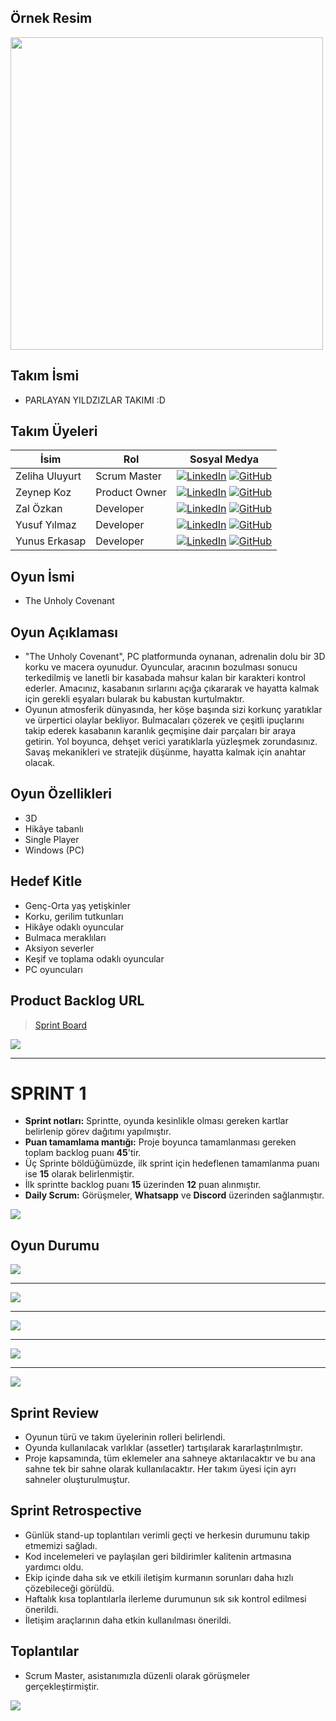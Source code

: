 ## Örnek Resim

<img src="https://th.bing.com/th/id/OIG3.vofGTrNBfyDOU8ZC4jQM?w=1024&h=1024&rs=1&pid=ImgDetMain" width="500" height="500">

## Takım İsmi

- PARLAYAN YILDZIZLAR TAKIMI :D

## Takım Üyeleri

| İsim | Rol | Sosyal Medya |
| ------------- | ------------- | --------- |
| Zeliha Uluyurt  | Scrum Master  |[![LinkedIn](https://img.shields.io/badge/LinkedIn-0077B5?style=for-the-badge&logo=linkedin&logoColor=white)](https://www.linkedin.com/in/zeliha-uluyurt/)   [![GitHub](https://img.shields.io/badge/GitHub-000000?style=for-the-badge&logo=github&logoColor=white)](https://github.com/zelthebroccoli)|
| Zeynep Koz  | Product Owner |[![LinkedIn](https://img.shields.io/badge/LinkedIn-0077B5?style=for-the-badge&logo=linkedin&logoColor=white)](https://www.linkedin.com/in/zeynep-koz34/)      [![GitHub](https://img.shields.io/badge/GitHub-000000?style=for-the-badge&logo=github&logoColor=white)](https://github.com/nepatiess)| 
| Zal Özkan  | Developer  |[![LinkedIn](https://img.shields.io/badge/LinkedIn-0077B5?style=for-the-badge&logo=linkedin&logoColor=white)](https://www.linkedin.com/in/zalozkan/ )	                  [![GitHub](https://img.shields.io/badge/GitHub-000000?style=for-the-badge&logo=github&logoColor=white)](https://github.com/ZalOZKAN)||
| Yusuf Yılmaz | Developer  |[![LinkedIn](https://img.shields.io/badge/LinkedIn-0077B5?style=for-the-badge&logo=linkedin&logoColor=white)](https://www.linkedin.com/in/yusufyilmaz/)  [![GitHub](https://img.shields.io/badge/GitHub-000000?style=for-the-badge&logo=github&logoColor=white)](https://github.com/Yilmazyusuf42)  |
| Yunus Erkasap | Developer  |[![LinkedIn](https://img.shields.io/badge/LinkedIn-0077B5?style=for-the-badge&logo=linkedin&logoColor=white)](https://www.linkedin.com/in/yunus-erkasap-50b564294/)       [![GitHub](https://img.shields.io/badge/GitHub-000000?style=for-the-badge&logo=github&logoColor=white)](https://github.com/Yunuserkasp33) |

## Oyun İsmi

- The Unholy Covenant

## Oyun Açıklaması

- "The Unholy Covenant", PC platformunda oynanan, adrenalin dolu bir 3D korku ve macera oyunudur. Oyuncular, aracının bozulması sonucu terkedilmiş ve lanetli bir kasabada mahsur kalan bir karakteri kontrol ederler. Amacınız, kasabanın sırlarını açığa çıkararak ve hayatta kalmak için gerekli eşyaları bularak bu kabustan kurtulmaktır.
- Oyunun atmosferik dünyasında, her köşe başında sizi korkunç yaratıklar ve ürpertici olaylar bekliyor. Bulmacaları çözerek ve çeşitli ipuçlarını takip ederek kasabanın karanlık geçmişine dair parçaları bir araya getirin. Yol boyunca, dehşet verici yaratıklarla yüzleşmek zorundasınız. Savaş mekanikleri ve stratejik düşünme, hayatta kalmak için anahtar olacak.

## Oyun Özellikleri

- 3D
- Hikâye tabanlı
- Single Player
- Windows (PC)

## Hedef Kitle

- Genç-Orta yaş yetişkinler
- Korku, gerilim tutkunları
- Hikâye odaklı oyuncular
- Bulmaca meraklıları
- Aksiyon severler
- Keşif ve toplama odaklı oyuncular
- PC oyuncuları

## Product Backlog URL
> [Sprint Board](https://trello.com/invite/b/zk226x7A/ATTI2a3b4660d2dcb70b5fd94e3d92683b6b50B85BDE/sprint-board)

<img src="https://raw.githubusercontent.com/nepatiess/OUA_bootcamp_U-52/main/Bootcamp_52/Assets/oua6.png">

------------

# **SPRINT 1**
- **Sprint notları:** Sprintte, oyunda kesinlikle olması gereken kartlar belirlenip görev dağıtımı yapılmıştır.
- **Puan tamamlama mantığı:** Proje boyunca tamamlanması gereken toplam backlog puanı **45**'tir.
- Üç Sprinte böldüğümüzde, ilk sprint için hedeflenen tamamlanma puanı ise **15** olarak belirlenmiştir.
- İlk sprintte backlog puanı **15** üzerinden **12** puan alınmıştır.
- **Daily Scrum:** Görüşmeler, **Whatsapp** ve **Discord** üzerinden sağlanmıştır.

<img src="https://raw.githubusercontent.com/nepatiess/OUA_bootcamp_U-52/main/Bootcamp_52/Assets/oua.png">

## Oyun Durumu
<img src="https://raw.githubusercontent.com/nepatiess/OUA_bootcamp_U-52/main/Bootcamp_52/Assets/oua1.png">

------------

<img src="https://raw.githubusercontent.com/nepatiess/OUA_bootcamp_U-52/main/Bootcamp_52/Assets/oua2.png">

------------

<img src="https://raw.githubusercontent.com/nepatiess/OUA_bootcamp_U-52/main/Bootcamp_52/Assets/oua3.png">

------------

<img src="https://raw.githubusercontent.com/nepatiess/OUA_bootcamp_U-52/main/Bootcamp_52/Assets/oua4.png">

------------

<img src="https://raw.githubusercontent.com/nepatiess/OUA_bootcamp_U-52/main/Bootcamp_52/Assets/oua5.png">

## Sprint Review
- Oyunun türü ve takım üyelerinin rolleri belirlendi.
- Oyunda kullanılacak varlıklar (assetler) tartışılarak kararlaştırılmıştır.
- Proje kapsamında, tüm eklemeler ana sahneye aktarılacaktır ve bu ana sahne tek bir sahne olarak kullanılacaktır. Her takım üyesi için ayrı sahneler oluşturulmuştur.

## Sprint Retrospective
- Günlük stand-up toplantıları verimli geçti ve herkesin durumunu takip etmemizi sağladı.
- Kod incelemeleri ve paylaşılan geri bildirimler kalitenin artmasına yardımcı oldu.
- Ekip içinde daha sık ve etkili iletişim kurmanın sorunları daha hızlı çözebileceği görüldü.
- Haftalık kısa toplantılarla ilerleme durumunun sık sık kontrol edilmesi önerildi.
- İletişim araçlarının daha etkin kullanılması önerildi.

## Toplantılar
- Scrum Master, asistanımızla düzenli olarak görüşmeler gerçekleştirmiştir.
  
<img src="https://raw.githubusercontent.com/nepatiess/OUA_bootcamp_U-52/main/Bootcamp_52/Assets/oua7.jpg">
